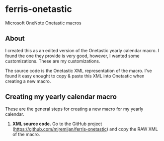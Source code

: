 # ferris-onetastic
Microsoft OneNote Onetastic macros

## About

I created this as an edited version of the Onetastic yearly calendar macro. I found the one they provide is very good, however, I wanted some customizations. These are my customizations.

The source code is the Onetastic XML representation of the macro. I've found it easy enought to copy & paste this XML into Onetastic when creating a new macro.

## Creating my yearly calendar macro

These are the general steps for creating a new macro for my yearly calendar.

1. **XML source code.** Go to the GitHub project (https://github.com/mjremijan/ferris-onetastic) and copy the RAW XML of the macro.



